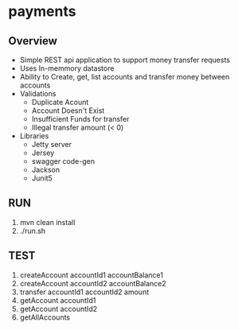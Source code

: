 # payments

## Overview
- Simple REST api application to support money transfer requests
- Uses In-memmory datastore
- Ability to Create, get, list accounts and transfer money between accounts
- Validations
	- Duplicate Acount
	- Account Doesn't Exist
	- Insufficient Funds for transfer
	- Illegal transfer amount (< 0)
- Libraries
	- Jetty server
	- Jersey
	- swagger code-gen
	- Jackson
	- Junit5

## RUN
1) mvn clean install
2) ./run.sh

## TEST
1) createAccount accountId1 accountBalance1
2) createAccount accountId2 accountBalance2
3) transfer accountId1 accountId2 amount
4) getAccount accountId1
5) getAccount accountId2
6) getAllAccounts

